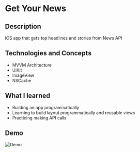 # Get Your News

## Description
iOS app that gets top headlines and stories from News API

## Technologies and Concepts
- MVVM Architecture
- UIKit 
- ImageView
- NSCache

## What I learned 
- Building an app programmatically 
- Learning to build layout programmatically and reusable views
- Practicing making API calls


## Demo
![Demo](https://github.com/ajandaur/GetYourNews/blob/5e8cee44562b9a44aa5210a16a8bd3f396188329/Demo/demo.gif)
